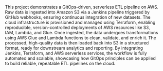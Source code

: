 This project demonstrates a GitOps-driven, serverless ETL pipeline on AWS. Raw data is ingested into Amazon S3 via a Jenkins pipeline triggered by GitHub webhooks, ensuring continuous integration of new datasets. The cloud infrastructure is provisioned and managed using Terraform, enabling reproducible, version-controlled deployments of AWS resources like S3, IAM, Lambda, and Glue. Once ingested, the data undergoes transformations using AWS Glue and Lambda functions to clean, validate, and enrich it. The processed, high-quality data is then loaded back into S3 in a structured format, ready for downstream analytics and reporting. By integrating Jenkins, Terraform, and AWS serverless services, the workflow is fully automated and scalable, showcasing how GitOps principles can be applied to build reliable, repeatable ETL pipelines on the cloud.
